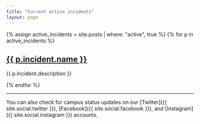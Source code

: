 ```yaml
---
title: "Current active incidents"
layout: page
---
```


{% assign active_incidents = site.posts | where: "active", true %}
{% for p in active_incidents %}
  <h2><a href="{% if p.incident.link %}{{ p.incident.link }}{% else %}{{ p.url }}{% endif %}">{{ p.incident.name }}</a></h2>
  <p>{{ p.incident.description }}</p>
{% endfor %}

****

You can also check for campus status updates on our [Twitter]({{ site.social.twitter }}), [Facebook]({{ site.social.facebook }}), and [Instagram]({{ site.social.instagram }}) accounts.